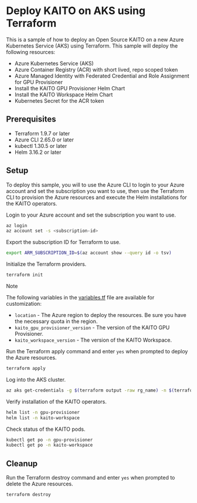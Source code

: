 # Deploy KAITO on AKS using Terraform

This is a sample of how to deploy an Open Source KAITO on a new Azure Kubernetes Service (AKS) using Terraform. This sample will deploy the following resources:

- Azure Kubernetes Service (AKS)
- Azure Container Registry (ACR) with short lived, repo scoped token
- Azure Managed Identity with Federated Credential and Role Assignment for GPU Provisioner
- Install the KAITO GPU Provisioner Helm Chart
- Install the KAITO Workspace Helm Chart
- Kubernetes Secret for the ACR token

## Prerequisites

- Terraform 1.9.7 or later
- Azure CLI 2.65.0 or later
- kubectl 1.30.5 or later
- Helm 3.16.2 or later

## Setup

To deploy this sample, you will to use the Azure CLI to login to your Azure account and set the subscription you want to use, then use the Terraform CLI to provision the Azure resources and execute the Helm installations for the KAITO operators.

Login to your Azure account and set the subscription you want to use.

```bash
az login
az account set -s <subscription-id>
```

Export the subscription ID for Terraform to use.

```bash
export ARM_SUBSCRIPTION_ID=$(az account show --query id -o tsv)
```

Initialize the Terraform providers.

```bash
terraform init
```

> [!NOTE]
> The following variables in the [variables.tf](./variables.tf) file are available for customization:
>
> - `location` - The Azure region to deploy the resources. Be sure you have the necessary quota in the region.
> - `kaito_gpu_provisioner_version` - The version of the KAITO GPU Provisioner.
> - `kaito_workspace_version` - The version of the KAITO Workspace.

Run the Terraform apply command and enter `yes` when prompted to deploy the Azure resources.

```bash
terraform apply
```

Log into the AKS cluster.

```bash
az aks get-credentials -g $(terraform output -raw rg_name) -n $(terraform output -raw aks_name)
```

Verify installation of the KAITO operators.

```bash
helm list -n gpu-provisioner
helm list -n kaito-workspace
```

Check status of the KAITO pods.

```bash
kubectl get po -n gpu-provisioner
kubectl get po -n kaito-workspace
```

## Cleanup

Run the Terraform destroy command and enter `yes` when prompted to delete the Azure resources.

```bash
terraform destroy
```
